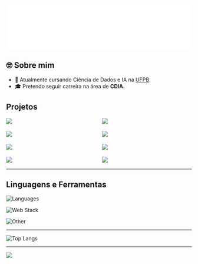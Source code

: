 <div>
	<br>
		<img src="readme.svg" width="800" height="120">
	<br>
</div>

<h2> 🤓 Sobre mim </h2>

- 🤖 Atualmente cursando Ciência de Dados e IA na [UFPB](http://ci.ufpb.br/).
- 🎓 Pretendo seguir carreira na área de <b>CDIA.</b>

<h2>Projetos</h2>
<div style="display: grid; grid-template-columns: repeat(2, minmax(0, 1fr)); gap: 1rem; align-items: center;">
    <a href = "https://github.com/erlonL/summaraizer" width=300>
        <img src="https://github-readme-stats.vercel.app/api/pin/?username=erlonl&repo=summaraizer" object-fit= "fill">
    </a>
    <a href="https://github.com/erlonL/ProjetoCUCA" width=300>
        <img src="https://github-readme-stats.vercel.app/api/pin/?username=erlonl&repo=ProjetoCUCA" object-fit= "fill">
    </a>
    <a href="https://github.com/erlonL/Projeto-ICD" width=300>
        <img src="https://github-readme-stats.vercel.app/api/pin/?username=erlonl&repo=Projeto-ICD" object-fit= "fill">
    </a>
    <a href = "https://github.com/erlonL/SessaodaTarde" width=300>
        <img src="https://github-readme-stats.vercel.app/api/pin/?username=erlonl&repo=SessaodaTarde" object-fit= "fill">
    </a>
    <a href = "https://github.com/erlonL/BranchNBound" width=300>
        <img src="https://github-readme-stats.vercel.app/api/pin/?username=erlonl&repo=BranchNBound" object-fit= "fill">
    </a>
    <a href = "https://github.com/erlonL/ProjetoBD-I" width=300>
        <img src="https://github-readme-stats.vercel.app/api/pin/?username=erlonl&repo=ProjetoBD-I" object-fit= "fill">
    </a>
    <a href = "https://github.com/mariabandeira/Projeto_Final_IIA" width=300>
        <img src="https://github-readme-stats.vercel.app/api/pin/?username=mariabandeira&repo=Projeto_Final_IIA" object-fit= "fill">
    </a>
    <a href = "https://github.com/erlonL/testes-inferencia" width=300>
        <img src="https://github-readme-stats.vercel.app/api/pin/?username=erlonl&repo=testes-inferencia" object-fit= "fill">
    </a>
	
</div>
  
----

## Linguagens e Ferramentas
![Languages](https://skills.thijs.gg/icons?i=python,c,cpp,bash&theme=light)

![Web Stack](https://skills.thijs.gg/icons?i=nodejs,express,javascript,typescript,prisma,mysql&theme=light)

![Other](https://skills.thijs.gg/icons?i=selenium,html,css,latex,md,vim,git,github&theme=light)

---

![Top Langs](https://github-readme-stats.vercel.app/api/top-langs/?username=erlonl&langs_count=8&size_weight=0.1&count_weight=0.9)

---

<a href="https://visitcount.itsvg.in">
  <img src="https://visitcount.itsvg.in/api?id=erlonL&label=Profile%20Views&pretty=false" />
</a>
